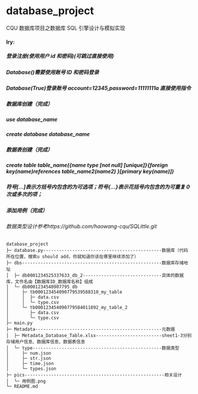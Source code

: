 # database_project

CQU 数据库项目之数据库 SQL 引擎设计与模拟实现

#### lry:

##### 登录注册(使用用户 id 和密码)(可跳过直接使用)

##### Database()需要使用账号 ID 和密码登录

##### Database(True)登录账号 account=12345,password=11111111a 直接使用指令

##### 数据库创建（完成）

##### use database_name

##### create database database_name

##### 数据表创建（完成）

##### create table table_name({name type [not null] [unique]}{foreign key(name)references table_name2(name2) }[primary key(name)])

##### 符号[...]表示方括号内包含的为可选项；符号{...}表示花括号内包含的为可重复 0 次或多次的项；

##### 添加用例（完成）

###### 数据类型设计参考https://github.com/haowang-cqu/SQLittle.git

```
database_project
├─ database.py---------------------------------------------数据库（代码所在位置，搜索u should add，你就知道你该在哪里继续添加了）
├─ dbs-----------------------------------------------------数据库存储地址
│  ├─ db0001234525337633_db_2------------------------------具体的数据库，文件名由【数据库ID_数据库名称】组成
│  └─ db0001234540907795_db
│     ├─ tb000123454090779539588310_my_table
│     │  ├─ data.csv
│     │  └─ type.csv
│     └─ tb000123454090779584011892_my_table_2
│        ├─ data.csv
│        └─ type.csv
├─ main.py
├─ Metadata------------------------------------------------元数据
│  ├─ Metadata_Database_Table.xlsx-------------------------sheet1-3分别存储用户信息、数据库信息、数据表信息
│  └─ type-------------------------------------------------数据类型
│     ├─ num.json
│     ├─ str.json
│     ├─ time.json
│     └─ types.json
├─ pics-----------------------------------------------------相关设计
│  └─ 用例图.png
└─ README.md

```